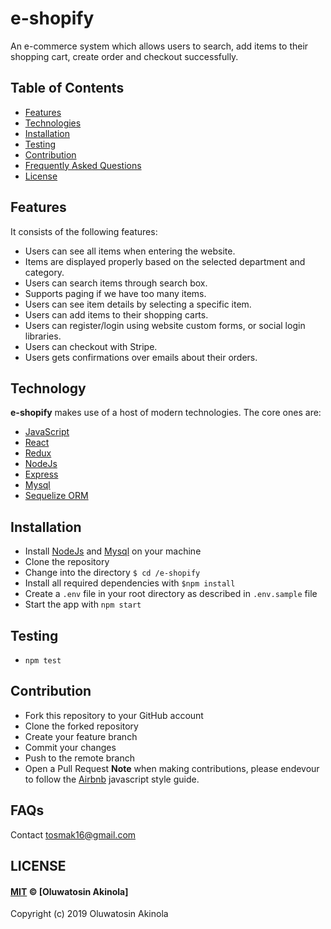 # e-shopify

An e-commerce system which allows users to search, add items to their shopping cart, create order and checkout successfully.

## Table of Contents

- [Features](#features)
- [Technologies](#technology)
- [Installation](#installation)
- [Testing](#testing)
- [Contribution](#contribution)
- [Frequently Asked Questions](#faqs)
- [License](#license)

## Features

It consists of the following features:

- Users can see all items when entering the website.
- Items are displayed properly based on the selected department and category.
- Users can search items through search box.
- Supports paging if we have too many items.
- Users can see item details by selecting a specific item.
- Users can add items to their shopping carts.
- Users can register/login using website custom forms, or social login libraries.
- Users can checkout with Stripe.
- Users gets confirmations over emails about their orders.


## Technology
**e-shopify** makes use of a host of modern technologies. The core ones are:
- [JavaScript](https://www.javascript.com/)
- [React](https://facebook.github.io/react/)
- [Redux](http://redux.js.org/)
- [NodeJs](https://nodejs.org)
- [Express](http://expressjs.com/)
- [Mysql](https://www.mysql.com)
- [Sequelize ORM](http://docs.sequelizejs.com/en/v3/)

## Installation

- Install [NodeJs](https://nodejs.org/en/) and [Mysql](https://www.mysql.com) on your machine
- Clone the repository
- Change into the directory `$ cd /e-shopify`
- Install all required dependencies with `$npm install`
- Create a `.env` file in your root directory as described in `.env.sample` file
- Start the app with `npm start`

## Testing

- `npm test`

## Contribution

- Fork this repository to your GitHub account
- Clone the forked repository
- Create your feature branch
- Commit your changes
- Push to the remote branch
- Open a Pull Request
  **Note** when making contributions, please endevour to follow the [Airbnb](https://github.com/airbnb/javascript) javascript style guide.

## FAQs

Contact tosmak16@gmail.com

## LICENSE

#### [MIT](./LICENSE) © [Oluwatosin Akinola]

Copyright (c) 2019 Oluwatosin Akinola
